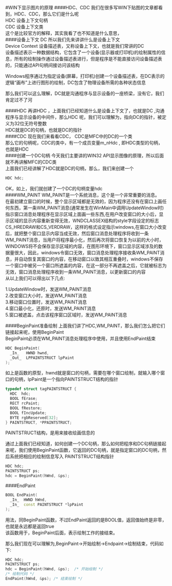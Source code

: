 #WIN下显示图片的原理
####HDC、CDC
我们在很多写WIN下贴图的文章都看到，HDC、CDC，那么它们是什么呢          
HDC 设备上下文句柄     
CDC 设备上下文类        
这个是比较官方的解释，其实我看了也不知道是什么意思，       
####设备上下文 DC
所以我们先来讲讲什么是设备上下文        
Device Context 设备描述表，又称设备上下文，也就是我们常讲的DC         
设备描述表示一种数据结构，它包含了一个设备(显示器或打印机)的绘制属性的信息，所有的绘制操作通过设备描述表进行，但是程序是不能直接访问设备描述表的，只能通过API句柄间接访问该结构         

Windows程序通过为指定设备(屏幕，打印机)创建一个设备描述表，在DC表示的逻辑“画布”上进行图形的绘制，DC包含了物理设备所需的各种状态信息                 

那么我们可以这么理解，DC就是沟通程序与显示设备的一座桥梁，没有它，我们肯定过不了河             

####HDC
再讲HDC ，上面我们已经知道什么是设备上下文了，也就是DC ,沟通程序与显示设备的中间件，那么HDC 呢，我们可以理解为，指向DC的指针，被定义为32位无符号整数             
HDC就是DC的句柄，也就是DC的指针      
####CDC
现在我们来看看CDC， CDC是MFC中的DC的一个类           
那么它的句柄呢，CDC的类中，有一个成员变量m_nHdc , 即HDC类型的句柄， 也就是HDC            
####创建一个DC句柄
今天我们主要讲的WIN32 API显示图像的原理，所以后面就不再讲解MFC的CDC类       
上面我们已经讲解了HDC就是DC的句柄，那么，我们来创建一个
```cpp
HDC hdc;
```
OK，如上，我们就创建了一个DC的句柄变量hdc         
####WM_PAINT
WM_PAINT是一个系统消息，这个是一个非常重要的消息。       
在最初建立窗口的时候，整个显示区域都是无效的，因为程序还没有在窗口上画任何东西，第一条WM_PAINT消息(通常发生在WinMain中调用UpdateWindow时)指示窗口消息处理程序在显示区域上面画一些东西,在用户改变窗口的大小后，显示区域的显示内容重新变得无效，WNDCLASSEX结构的style字段设定的标志 CS_HREDRAW和CS_VERDRAW，这样的格式设定指示windows,在窗口大小改变后，就把整个窗口显示内容当成无效，然后窗口消息处理程序将收到一条WM_PAINT消息，当用户将程序最小化，然后再次将窗口恢复为以前的大小时，WINDOWS将不会保存显示区域的内容，在图形环境下，窗口显示区域涉及的数据量很大，因此，windows令窗口无效，窗口消息处理程序接收条WM_PAINT消息，并自动恢复其窗口的内容，在移动窗口以致其相互重叠时，windows不保存一个窗口中被另一个窗口所遮盖的内容，在这一部分不再遮盖之后，它就被标志为无效，窗口消息处理程序收到一条WM_PAINT消息，以更新窗口的内容            
从以上我们可以得出以下几点:              

1.UpdateWindow时，发送WM_PAINT消息           
2.改变窗口大小时，发送WM_PAINT消息         
3.移动窗口位置时，发送WM_PAINT消息           
4.窗口最小化，还原时，发送WM_PAINT消息          
5.窗口被遮盖，点击该程序窗口区域时，发送WM_PAINT消息            

####BeginPaint准备绘制
上面我们讲了HDC,WM_PAINT，那么我们怎么把它们链接起来呢，使用BeginPaint               
BeginPaint必须在WM_PAINT消息处理程序中使用，并且使用EndPaint结束       
```cpp
HDC BeginPaint(
  _In_   HWND hwnd,
  _Out_  LPPAINTSTRUCT lpPaint
);
```
如上是函数的原型，hwnd就是窗口的句柄，需要在哪个窗口绘制，就输入哪个窗口的句柄，lpPaint是一个指向PAINTSTRUCT结构的指针                 
```cpp
typedef struct tagPAINTSTRUCT {
  HDC  hdc;
  BOOL fErase;
  RECT rcPaint;
  BOOL fRestore;
  BOOL fIncUpdate;
  BYTE rgbReserved[32];
} PAINTSTRUCT, *PPAINTSTRUCT;
```
PAINTSTRUCT结构，是用来接收绘画信息的           

通过上面我们已经知道，如何创建一个DC句柄，那么如何把程序和DC句柄链接起来呢，我们使用BeginPaint函数，它返回的DC句柄，就是指定窗口的DC句柄，然后系统把相应的绘制信息写入 PAINTSTRUCT结构指针            
```cpp
HDC hdc;
PAINTSTRUCT ps;
hdc = BeginPaint(hWnd, &ps);
```
####EndPaint
```cpp
BOOL EndPaint(
  _In_  HWND hWnd,
  _In_  const PAINTSTRUCT *lpPaint
);
```
用法，同BeginPaint函数，不过EndPaint返回的是BOOL值，返回值始终是非零，也就是永远都是返回true           
该函数用于，BeginPaint后面，表示绘制工作的接结束。 


那么我们现在可以理解为,BeginPaint->开始绘制->Endpaint->绘制结束，代码如下:
```cpp
HDC hdc;
PAINTSTRUCT ps;
hdc = BeginPaint(hWnd, &ps);  /* 开始绘制 */
/* 绘制代码 */
EndPaint(hWnd, &ps); /* 结束绘制 */
```

